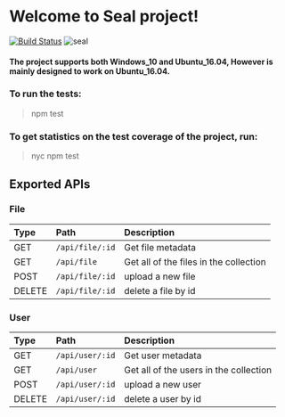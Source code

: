 # Welcome to Seal project! 
[![Build Status](http://jenkins-ci.centralus.cloudapp.azure.com/buildStatus/icon?job=meateam/seal/devops)](http://jenkins-ci.centralus.cloudapp.azure.com/job/meateam/job/seal/job/devops/)
![seal](http://getdrawings.com/image/cute-seal-drawing-52.png)

#### The project supports both Windows_10 and Ubuntu_16.04, However is mainly designed to work on Ubuntu_16.04.
### To run the tests:
> npm test
### To get statistics on the test coverage of the project, run:
> nyc npm test

## Exported APIs

### File
|  Type  |       Path      |              Description                |
| :----- | :-------------- | :-------------------------------------- |
| GET    | `/api/file/:id` | Get file metadata                       |
| GET    | `/api/file`     | Get all of the files in the collection  |
| POST   | `/api/file/:id` | upload a new file                       |
| DELETE | `/api/file/:id` | delete a file by id                     |

### User
|  Type  |       Path      |              Description                |
| :----- | :-------------- | :-------------------------------------- |
| GET    | `/api/user/:id` | Get user metadata                       |
| GET    | `/api/user`     | Get all of the users in the collection  |
| POST   | `/api/user/:id` | upload a new user                       |
| DELETE | `/api/user/:id` | delete a user by id                     |
